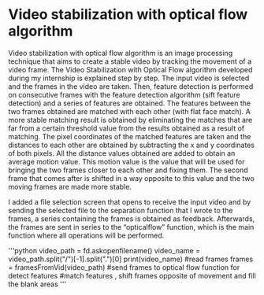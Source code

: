 # Video stabilization with optical flow algorithm
Video stabilization with optical flow algorithm is an image processing technique that aims to create a stable video by tracking the movement of a video frame. 
The Video Stabilization with Optical Flow algorithm developed during my internship is explained step by step.
The input video is selected and the frames in the video are taken. Then, feature detection is performed on consecutive frames with the feature detection algorithm (sift feature detection) and a series of features are obtained. The features between the two frames obtained are matched with each other (with flat face match). A more stable matching result is obtained by eliminating the matches that are far from a certain threshold value from the results obtained as a result of matching. The pixel coordinates of the matched features are taken and the distances to each other are obtained by subtracting the x and y coordinates of both pixels. All the distance values ​​obtained are added to obtain an average motion value. This motion value is the value that will be used for bringing the two frames closer to each other and fixing them. The second frame that comes after is shifted in a way opposite to this value and the two moving frames are made more stable.

I added a file selection screen that opens to receive the input video and by sending the selected file to the separation function that I wrote to the frames, a series containing the frames is obtained as feedback. Afterwards, the frames are sent in series to the “opticalflow” function, which is the main function where all operations will be performed.

'''python
video_path = fd.askopenfilename() 
video_name = video_path.split("/")[-1].split(".")[0] 
print(video_name) 
#read frames 
frames = framesFromVid(video_path) 
#send frames to optical flow function for detect features 
#match features , shift frames opposite of movement and fill the blank areas
'''
